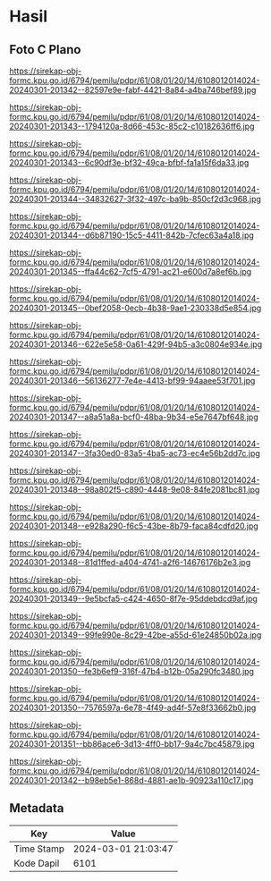 # Hasil

## Foto C Plano

https://sirekap-obj-formc.kpu.go.id/6794/pemilu/pdpr/61/08/01/20/14/6108012014024-20240301-201342--82597e9e-fabf-4421-8a84-a4ba746bef89.jpg

https://sirekap-obj-formc.kpu.go.id/6794/pemilu/pdpr/61/08/01/20/14/6108012014024-20240301-201343--1794120a-8d66-453c-85c2-c10182636ff6.jpg

https://sirekap-obj-formc.kpu.go.id/6794/pemilu/pdpr/61/08/01/20/14/6108012014024-20240301-201343--6c90df3e-bf32-49ca-bfbf-fa1a15f6da33.jpg

https://sirekap-obj-formc.kpu.go.id/6794/pemilu/pdpr/61/08/01/20/14/6108012014024-20240301-201344--34832627-3f32-497c-ba9b-850cf2d3c968.jpg

https://sirekap-obj-formc.kpu.go.id/6794/pemilu/pdpr/61/08/01/20/14/6108012014024-20240301-201344--d6b87190-15c5-4411-842b-7cfec63a4a18.jpg

https://sirekap-obj-formc.kpu.go.id/6794/pemilu/pdpr/61/08/01/20/14/6108012014024-20240301-201345--ffa44c62-7cf5-4791-ac21-e600d7a8ef6b.jpg

https://sirekap-obj-formc.kpu.go.id/6794/pemilu/pdpr/61/08/01/20/14/6108012014024-20240301-201345--0bef2058-0ecb-4b38-9ae1-230338d5e854.jpg

https://sirekap-obj-formc.kpu.go.id/6794/pemilu/pdpr/61/08/01/20/14/6108012014024-20240301-201346--622e5e58-0a61-429f-94b5-a3c0804e934e.jpg

https://sirekap-obj-formc.kpu.go.id/6794/pemilu/pdpr/61/08/01/20/14/6108012014024-20240301-201346--56136277-7e4e-4413-bf99-94aaee53f701.jpg

https://sirekap-obj-formc.kpu.go.id/6794/pemilu/pdpr/61/08/01/20/14/6108012014024-20240301-201347--a8a51a8a-bcf0-48ba-9b34-e5e7647bf648.jpg

https://sirekap-obj-formc.kpu.go.id/6794/pemilu/pdpr/61/08/01/20/14/6108012014024-20240301-201347--3fa30ed0-83a5-4ba5-ac73-ec4e56b2dd7c.jpg

https://sirekap-obj-formc.kpu.go.id/6794/pemilu/pdpr/61/08/01/20/14/6108012014024-20240301-201348--98a802f5-c890-4448-9e08-84fe2081bc81.jpg

https://sirekap-obj-formc.kpu.go.id/6794/pemilu/pdpr/61/08/01/20/14/6108012014024-20240301-201348--e928a290-f6c5-43be-8b79-faca84cdfd20.jpg

https://sirekap-obj-formc.kpu.go.id/6794/pemilu/pdpr/61/08/01/20/14/6108012014024-20240301-201348--81d1ffed-a404-4741-a2f6-14676176b2e3.jpg

https://sirekap-obj-formc.kpu.go.id/6794/pemilu/pdpr/61/08/01/20/14/6108012014024-20240301-201349--9e5bcfa5-c424-4650-8f7e-95ddebdcd9af.jpg

https://sirekap-obj-formc.kpu.go.id/6794/pemilu/pdpr/61/08/01/20/14/6108012014024-20240301-201349--99fe990e-8c29-42be-a55d-61e24850b02a.jpg

https://sirekap-obj-formc.kpu.go.id/6794/pemilu/pdpr/61/08/01/20/14/6108012014024-20240301-201350--fe3b6ef9-316f-47b4-b12b-05a290fc3480.jpg

https://sirekap-obj-formc.kpu.go.id/6794/pemilu/pdpr/61/08/01/20/14/6108012014024-20240301-201350--7576597a-6e78-4f49-ad4f-57e8f33662b0.jpg

https://sirekap-obj-formc.kpu.go.id/6794/pemilu/pdpr/61/08/01/20/14/6108012014024-20240301-201351--bb86ace6-3d13-4ff0-bb17-9a4c7bc45879.jpg

https://sirekap-obj-formc.kpu.go.id/6794/pemilu/pdpr/61/08/01/20/14/6108012014024-20240301-201342--b98eb5e1-868d-4881-ae1b-90923a110c17.jpg


## Metadata

| Key        | Value               |
| ---------- | ------------------- |
| Time Stamp | 2024-03-01 21:03:47 |
| Kode Dapil | 6101                |



